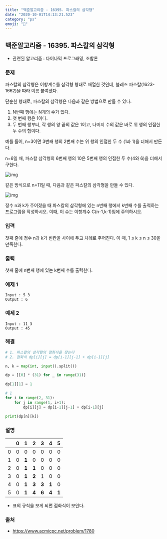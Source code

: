 ```yaml
---
title: "백준알고리즘 - 16395. 파스칼의 삼각형"
date: "2020-10-01T14:13:21.523"
category: "ps"
emoji: "🌄"
---
```


## 백준알고리즘 - 16395. 파스칼의 삼각형

- 관련된 알고리즘 : 다이나믹 프로그래밍, 조합론

### 문제

파스칼의 삼각형은 이항계수를 삼각형 형태로 배열한 것인데, 블레즈 파스칼(1623-1662)을 따라 이름 붙여졌다.

단순한 형태로, 파스칼의 삼각형은 다음과 같은 방법으로 만들 수 있다.

1. N번째 행에는 N개의 수가 있다.
2. 첫 번째 행은 1이다.
3. 두 번째 행부터, 각 행의 양 끝의 값은 1이고, 나머지 수의 값은 바로 위 행의 인접한 두 수의 합이다.

예를 들어, n=3이면 3번째 행의 2번째 수는 위 행의 인접한 두 수 (1과 1)을 더해서 만든다. 

n=6일 때, 파스칼 삼각형의 6번째 행의 10은 5번째 행의 인접한 두 수(4와 6)을 더해서 구한다. 

![img](https://upload.wikimedia.org/wikipedia/commons/thumb/f/f6/Pascal%27s_triangle_5.svg/540px-Pascal%27s_triangle_5.svg.png)

같은 방식으로 n=11일 때, 다음과 같은 파스칼의 삼각형을 만들 수 있다.

![img](https://upload.wikimedia.org/wikipedia/commons/thumb/4/4b/Pascal_triangle.svg/588px-Pascal_triangle.svg.png)

정수 n과 k가 주어졌을 때 파스칼의 삼각형에 있는 n번째 행에서 k번째 수를 출력하는 프로그램을 작성하시오.  이때, 이 수는 이항계수 C(n-1,k-1)임에 주의하시오.

### 입력

첫째 줄에 정수 n과 k가 빈칸을 사이에 두고 차례로 주어진다. 이 때, 1 ≤ k ≤ n ≤ 30을 만족한다.

### 출력

첫째 줄에 n번째 행에 있는 k번째 수를 출력한다.

### 예제 1

```
Input : 5 3
Output : 6
```

### 예제 2

```
Input : 11 3
Output : 45
```

### 해결

```python
# 1. 파스칼의 삼각형의 점화식을 찾는다
# 2. 점화식 dp[i][j] = dp[i-1][j-1] + dp[i-1][j]

n, k = map(int, input().split())

dp = [[0] * (31) for _ in range(31)]

dp[1][1] = 1

# 1
for i in range(2, 31):
    for j in range(1, i+1):
        dp[i][j] = dp[i-1][j-1] + dp[i-1][j]

print(dp[n][k])
```

### 설명

|      | 0    | 1     | 2     | 3     | 4     | 5     |
| ---- | ---- | ----- | ----- | ----- | ----- | ----- |
| 0    | 0    | 0     | 0     | 0     | 0     | 0     |
| 1    | 0    | **1** | 0     | 0     | 0     | 0     |
| 2    | 0    | **1** | **1** | 0     | 0     | 0     |
| 3    | 0    | **1** | **2** | 1     | 0     | 0     |
| 4    | 0    | **1** | **3** | **3** | **1** | 0     |
| 5    | 0    | **1** | **4** | **6** | **4** | **1** |

- 표의 규칙을 보게 되면 점화식이 보인다.

### 출처

- https://www.acmicpc.net/problem/1780

